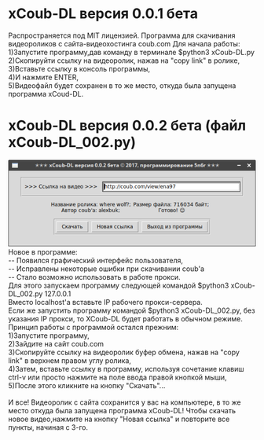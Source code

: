 # xCoub-DL версия 0.0.1 бета
Распространяется под MIT лицензией.
Программа для скачивания видеороликов с сайта-видеохостинга coub.com
Для начала работы:</br>
1)Запустите программу,дав команду в терминале $python3 xCoub-DL.py</br>
2)Скопируйти ссылку на видеоролик, нажав на "copy link" в ролике,</br>
3)Вставьте ссылку в консоль программы,</br>
4)И нажмите ENTER,</br>
5)Видеофайл будет сохранен в то же место, откуда была запущена программа xCoud-DL.</br>
# xCoub-DL версия 0.0.2 бета (файл  xCoub-DL_002.py)</br>
![xCoub-DL](https://github.com/5N6R/xCoub-DL/blob/master/program.png)</br>
Новое в программе:</br>
-- Появился графический интерфейс пользователя,</br>
-- Исправлены некоторые ошибки при скачивании coub'a </br>
-- Стало возможно использовать в работе прокси. </br>
Для этого запускаем программу следующей командой $python3 xCoub-DL_002.py 127.0.0.1 </br>Вместо localhost'a вставьте IP рабочего прокси-сервера. </br>Если же запустить программу командой $python3 xCoub-DL_002.py, без указания IP прокси, то XCoub-DL будет работать в обычном режиме.</br>
Принцип работы с программой остался прежним:</br>
1)Запустите программу,</br>
2)Зайдите на сайт coub.com</br>
3)Скопируйте ссылку на видеоролик буфер обмена, нажав на "copy link" в верхнем правом углу ролика,</br>
4)Затем, вставьте ссылку в программу, используя сочетание клавиш ctrl-v или просто нажмите на поле ввода правой кнопкой мыши,</br>
5)После этого кликните на кнопку "Скачать"... </br>     
И все! Видеоролик  с сайта сохранится у вас на компьютере, в то же место откуда была запущена программа xCoub-DL! Чтобы скачать новое видео,нажмите на кнопку "Новая ссылка" и повторите все пункты, начиная с 3-го.                        
